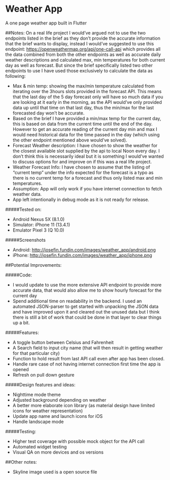 # Weather App

A one page weather app built in Flutter

##Notes:
On a real life project I would’ve argued not to use the two endpoints listed in the brief as they don’t provide the accurate information that the brief wants to display, instead I would’ve suggested to use this endpoint: https://openweathermap.org/api/one-call-api which provides all the data combined from both the other endpoints as well as accurate daily weather descriptions and calculated max, min temperatures for both current day as well as forecast. But since the brief specifically listed two other endpoints to use I have used those exclusively to calculate the data as following:
- Max & min temp: showing the max/min temperature calculated from iterating over the 3hours slots provided in the forecast API. This means that the last day of the 5 day forecast only will have so much data if you are looking at it early in the morning, as the API would’ve only provided data up until that time on that last day, thus the min/max for the last forecasted day won’t be accurate.
- Based on the brief I have provided a min/max temp for the current day, this is based on data from the current time until the end of the day. However to get an accurate reading of the current day min and max I would need historical data for the time passed in the day (which using the other endpoint mentioned above would’ve solved).
- Forecast Weather description: I have chosen to show the weather for the closest available slot supplied by the api to local Noon every day. I don’t think this is necessarily ideal but it is something I would’ve wanted to discuss options for and improve on if this was a real life project.
- Weather Forecast Info: I have chosen to assume that the listing of “current temp” under the info expected for the forecast is a typo as there is no current temp for a forecast and thus only listed max and min temperatures.
- Assumption: App will only work if you have internet connection to fetch weather data.
- App left intentionally in debug mode as it is not ready for release.

#####Tested on:
- Android Nexus 5X (8.1.0)
- Simulator: iPhone 11 (13.4.1)
- Emulator Pixel 3 (Q 10.0)

#####Screenshots
- Android: http://josefin.fundin.com/images/weather_app/android.png
- iPhone: http://josefin.fundin.com/images/weather_app/iphone.png


##Potential Improvements:

#####Code:
- I would update to use the more extensive API endpoint to provide more accurate data, that would also allow me to show hourly forecast for the current day
- Spend additional time on readability in the backend. I used an automated JSON-parser to get started with unpacking the JSON data and have improved upon it and cleared out the unused data but I think there is still a bit of work that could be done in that layer to clear things up a bit.

#####Features:
- A toggle button between Celsius and Fahrenheit
- A Search field to input city name (that will then result in getting weather for that particular city)
- Function to hold result from last API call even after app has been closed.
- Handle rare case of not having internet connection first time the app is opened
- Refresh on pull down gesture

#####Design features and ideas:
- Nighttime mode theme
- Adjusted background depending on weather
- A better more elaborate icon library (as material design have limited icons for weather representation)
- Update app name and launch icons for iOS
- Handle landscape mode

#####Testing:
- Higher test coverage with possible mock object for the API call
- Automated widget testing
- Visual QA on more devices and os versions


##Other notes:
- Skyline image used is a open source file